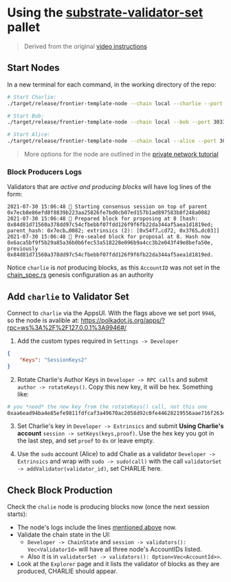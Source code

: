 # Using the [substrate-validator-set](https://github.com/gautamdhameja/substrate-validator-set) pallet

> Derived from the original [video instructions](https://www.youtube.com/watch?v=lIYxE-tOAdw)

## Start Nodes

In a new terminal for each command, in the working directory of the repo:

```bash
# Start Charlie:
./target/release/frontier-template-node --chain local --charlie --port 30336 --ws-port 9946 --base-path /tmp/local-testnet/c

# Start Bob:
./target/release/frontier-template-node --chain local --bob --port 30335 --ws-port 9945 --base-path /tmp/local-testnet/b

# Start Alice:
./target/release/frontier-template-node --chain local --alice --port 30335 --ws-port 9944 --base-path /tmp/local-testnet/a
```

> More options for the node are outlined in the
> [private network tutorial](https://substrate.dev/docs/en/tutorials/start-a-private-network/alicebob)

### Block Producers Logs

Validators that are _active and producing blocks_ will have log lines of the form:

```
2021-07-30 15:06:48 🙌 Starting consensus session on top of parent 0x7ecb8e86efd8f8839b223aa25826fe7bd0cb07ed157b1ad897583b8f248a0082
2021-07-30 15:06:48 🎁 Prepared block for proposing at 8 [hash: 0x84d81d71560a378dd97c54cfbebbf07fdd126f9f6fb22da344af5aea1d1819ed; parent_hash: 0x7ecb…0082; extrinsics (2): [0x54f7…cd72, 0x3765…dc03]]
2021-07-30 15:06:48 🔖 Pre-sealed block for proposal at 8. Hash now 0x6aca5bf9f5b29a85a36b0b6fec53a518228e096b9a4cc3b2e043f49e8befa50e, previously 0x84d81d71560a378dd97c54cfbebbf07fdd126f9f6fb22da344af5aea1d1819ed.
```

Notice `charlie` is _not_ producing blocks, as this `AccountID` was not set in the
[chain_spec.rs](../node/src/chain_spec.rs) genesis configuration as an authority

## Add `charlie` to Validator Set

Connect to `charlie` via the AppsUI. With the flags above we set port `9946`, so the node is
avalible at: https://polkadot.js.org/apps/?rpc=ws%3A%2F%2F127.0.0.1%3A9946#/

1. Add the custom types required in `Settings -> Developer`

```json
{
	"Keys": "SessionKeys2"
}
```

2. Rotate Charlie's Author Keys in `Developer -> RPC calls` and submit `author -> rotateKeys()`.
   Copy this new key, it will be hex. Something like:

```bash
# you *need* the new key from the rotateKeys() call, not this one
0xaa6ead94ba4e85efe9811fdfcaf3a49670ac2058d92c0fe44628219556aae716f2634efa97df1cb4a808c54a42344a8e2d702814ab231b6e082280af386803e1
```

3. Set Charlie's key in `Developer -> Extrinsics` and submit **Using Charlie's account**
   `session -> setKeys(keys,proof)`. Use the hex key you got in the last step, and set `proof` to
   `0x` or leave empty.

4. Use the `sudo` account (Alice) to add Chalie as a validator `Developer -> Extrinsics` and wrap
   with `sudo -> sudo(call)` with the call `validatorSet -> addValidator(validator_id)`, set CHARLIE
   here.

## Check Block Production

Check the `chalie` node is producing blocks now (once the next session starts):

-   The node's logs include the lines [mentioned above](#block-producers-logs) now.
-   Validate the chain state in the UI:
    -   `Developer -> ChainState` and `session -> validators(): Vec<ValidatorId>` will have all
        three node's AccountIDs listed.
    -   Also it is in `validatorSet -> validators(): Option<Vec<AccountId>>`.
-   Look at the `Explorer` page and it lists the validator of blocks as they are produced, CHARLIE
    should appear.
